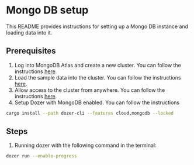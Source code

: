# Mongo DB setup

This README provides instructions for setting up a Mongo DB instance and loading data into it.

## Prerequisites

1. Log into MongoDB Atlas and create a new cluster. You can follow the instructions [here](https://docs.atlas.mongodb.com/tutorial/create-new-cluster/).
2. Load the sample data into the cluster. You can follow the instructions [here](https://www.mongodb.com/docs/atlas/sample-data/sample-analytics/).
3. Allow access to the cluster from anywhere. You can follow the instructions [here](https://docs.atlas.mongodb.com/security/ip-access-list/).
4. Setup Dozer with MongoDB enabled. You can follow the instructions 
```bash
cargo install --path dozer-cli --features cloud,mongodb --locked
```

## Steps

1. Running dozer with the following command in the terminal:
```bash
dozer run --enable-progress
```

